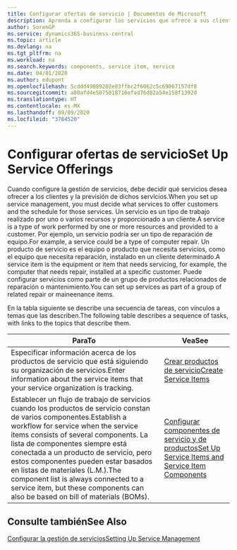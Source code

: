 ```yaml
---
title: Configurar ofertas de servicio | Documentos de Microsoft
description: Aprenda a configurar los servicios que ofrece a sus clientes.
author: SorenGP
ms.service: dynamics365-business-central
ms.topic: article
ms.devlang: na
ms.tgt_pltfrm: na
ms.workload: na
ms.search.keywords: components, service item, service
ms.date: 04/01/2020
ms.author: edupont
ms.openlocfilehash: 5cddd49089202e83ffbc2f6062c5c69067157df8
ms.sourcegitcommit: a80afd4e5075018716efad76d82a54e158f1392d
ms.translationtype: HT
ms.contentlocale: es-MX
ms.lasthandoff: 09/09/2020
ms.locfileid: "3784520"
---
```

# <a name="set-up-service-offerings"></a><span data-ttu-id="2e463-103">Configurar ofertas de servicio</span><span class="sxs-lookup"><span data-stu-id="2e463-103">Set Up Service Offerings</span></span>
<span data-ttu-id="2e463-104">Cuando configure la gestión de servicios, debe decidir qué servicios desea ofrecer a los clientes y la previsión de dichos servicios.</span><span class="sxs-lookup"><span data-stu-id="2e463-104">When you set up service management, you must decide what services to offer customers and the schedule for those services.</span></span> <span data-ttu-id="2e463-105">Un servicio es un tipo de trabajo realizado por uno o varios recursos y proporcionado a un cliente.</span><span class="sxs-lookup"><span data-stu-id="2e463-105">A service is a type of work performed by one or more resources and provided to a customer.</span></span> <span data-ttu-id="2e463-106">Por ejemplo, un servicio podría ser un tipo de reparación de equipo.</span><span class="sxs-lookup"><span data-stu-id="2e463-106">For example, a service could be a type of computer repair.</span></span> <span data-ttu-id="2e463-107">Un producto de servicio es el equipo o producto que necesita servicios, como el equipo que necesita reparación, instalado en un cliente determinado.</span><span class="sxs-lookup"><span data-stu-id="2e463-107">A service item is the equipment or item that needs servicing, for example, the computer that needs repair, installed at a specific customer.</span></span> <span data-ttu-id="2e463-108">Puede configurar servicios como parte de un grupo de productos relacionados de reparación o mantenimiento.</span><span class="sxs-lookup"><span data-stu-id="2e463-108">You can set up services as part of a group of related repair or maineenance items.</span></span>  
  
<span data-ttu-id="2e463-109">En la tabla siguiente se describe una secuencia de tareas, con vínculos a temas que las describen.</span><span class="sxs-lookup"><span data-stu-id="2e463-109">The following table describes a sequence of tasks, with links to the topics that describe them.</span></span>  
  
|<span data-ttu-id="2e463-110">**Para**</span><span class="sxs-lookup"><span data-stu-id="2e463-110">**To**</span></span>|<span data-ttu-id="2e463-111">**Vea**</span><span class="sxs-lookup"><span data-stu-id="2e463-111">**See**</span></span>|  
|------------|-------------|  
|<span data-ttu-id="2e463-112">Especificar información acerca de los productos de servicio que está siguiendo su organización de servicios.</span><span class="sxs-lookup"><span data-stu-id="2e463-112">Enter information about the service items that your service organization is tracking.</span></span>|[<span data-ttu-id="2e463-113">Crear productos de servicio</span><span class="sxs-lookup"><span data-stu-id="2e463-113">Create Service Items</span></span>](service-how-to-create-service-items.md)|  
|<span data-ttu-id="2e463-114">Establecer un flujo de trabajo de servicios cuando los productos de servicio constan de varios componentes.</span><span class="sxs-lookup"><span data-stu-id="2e463-114">Establish a workflow for service when the service items consists of several components.</span></span> <span data-ttu-id="2e463-115">La lista de componentes siempre está conectada a un producto de servicio, pero estos componentes pueden estar basados en listas de materiales (L.M.).</span><span class="sxs-lookup"><span data-stu-id="2e463-115">The component list is always connected to a service item, but these components can also be based on bill of materials (BOMs).</span></span>|[<span data-ttu-id="2e463-116">Configurar componentes de servicio y de productos</span><span class="sxs-lookup"><span data-stu-id="2e463-116">Set Up Service Items and Service Item Components</span></span>](service-how-setup-service-items.md)|  
  
## <a name="see-also"></a><span data-ttu-id="2e463-117">Consulte también</span><span class="sxs-lookup"><span data-stu-id="2e463-117">See Also</span></span>  
[<span data-ttu-id="2e463-118">Configurar la gestión de servicios</span><span class="sxs-lookup"><span data-stu-id="2e463-118">Setting Up Service Management</span></span>](service-setup-service.md)   